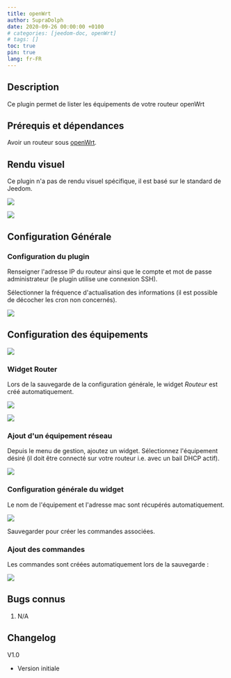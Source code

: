 ```yaml
---
title: openWrt
author: SupraDolph
date: 2020-09-26 00:00:00 +0100
# categories: [jeedom-doc, openWrt]
# tags: []
toc: true
pin: true
lang: fr-FR
---
```


## Description

Ce plugin permet de lister les équipements de votre routeur openWrt

## Prérequis et dépendances

Avoir un routeur sous [openWrt](https://openwrt.org/).

## Rendu visuel

Ce plugin n'a pas de rendu visuel spécifique, il est basé sur le standard de Jeedom.

![](/images/openWrtRouterWidget.png)

![](/images/openWrtEquipmentWidget.png)

## Configuration Générale

### Configuration du plugin

Renseigner l'adresse IP du routeur ainsi que le compte et mot de passe administrateur (le plugin utilise une connexion SSH).

Sélectionner la fréquence d'actualisation des informations (il est possible de décocher les cron non concernés).

![](/images/openWrtMainConfig.png)

## Configuration des équipements

![](/images/openWrtConfig.png)

### Widget Router

Lors de la sauvegarde de la configuration générale, le widget _Routeur_ est créé automatiquement.

![](/images/openWrtConfigRouter.png)

![](/images/openWrtConfigCmdRouter.png)

### Ajout d'un équipement réseau

Depuis le menu de gestion, ajoutez un widget. Sélectionnez l'équipement désiré (il doit être connecté sur votre routeur i.e. avec un bail DHCP actif).

![](/images/openWrtAddEquipment.png)

### Configuration générale du widget

Le nom de l'équipement et l'adresse mac sont récupérés automatiquement.

![](/images/openWrtConfigEquipment.png)

Sauvegarder pour créer les commandes associées.

### Ajout des commandes

Les commandes sont créées automatiquement lors de la sauvegarde :

![](/images/openWrtConfigCmdEquipment.png)

## Bugs connus

1.  N/A

## Changelog

V1.0

*   Version initiale

